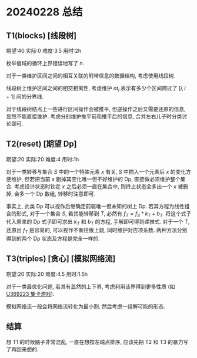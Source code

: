 # 20240228 总结

## T1(blocks) [线段树]

期望:40 实际:0 难度:3.5 用时:2h

枚举值域的循环上界错误地写了 $n$.

对于一类维护区间之间的相互关联的附带信息的数据结构, 考虑使用线段树.

线段树上维护区间之间的相交相离性, 考虑维护 $nt_i$ 表示有多少个区间跨过了 $[i, i + 1]$ 间的分界线.

对于线段树结点上一些进行区间操作会被推平, 但逆操作之后又需要还原的信息, 显然不能直接维护. 考虑分别维护推平前和推平后的信息, 合并左右儿子时分类讨论即可.

## T2(reset) [期望 Dp]

期望:20 实际:20 难度:4 用时:1h

对于一类转移与集合 $S$ 中的一个特殊元素 $x$ 有关, $S$ 中插入一个元素后 $x$ 的变化方便维护, 但若把当前 $x$ 删掉其变化唯一但不好维护的 Dp, 直接做必须维护整个集合. 考虑设计状态时钦定 $x$ 之后必须一直在集合中, 则终止状态会多出一个 $x$ 被删掉, 会多一个 Dp 数组, 转移时注意即可.

事实上, 此类 Dp 可以视作后继确定前驱唯一但未知的树上 Dp. 若其方程为线性组合的形式, 对于一个集合 $S$, 若其能转移到 $T$, 必然有 $f_T = f_S * k_T + b_T$. 将这个式子代入原来的 Dp 式子即可求出 $k_T$ 和 $b_T$ 的方程, 手解即可得到递推式. 对于一个 $T$, 还原出 $f_T$ 是容易的, 可以视作不断往根上跳, 同时维护对应项系数. 两种方法分别得到的两个 Dp 状态及方程是完全一样的.

## T3(triples) [贪心] [模拟网络流]

期望:20 实际:20 难度:4.5 用时:1.5h

对于一类最优化问题, 若其有显然的上下界, 考虑利用该界得到更多性质 (如 [U369223 集卡游戏](https://www.luogu.com.cn/training/393133#problems)).

模拟网络流一般会将网络流转化为最小割, 然后考虑一组解可能的形态.

## 结算

想 T1 的时候脑子非常混乱, 一直在想按左端点排序, 应该先把 T2 和 T3 的暴力写了再回来想的.
